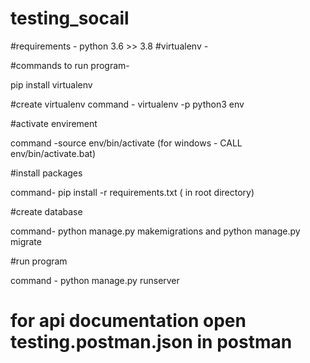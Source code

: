 # testing_socail
#requirements - python 3.6 >> 3.8
#virtualenv -

#commands to run program-

pip install virtualenv

#create virtualenv 
command - virtualenv -p python3 env

#activate envirement

command -source env/bin/activate (for windows - CALL env/bin/activate.bat)

#install packages

command- pip install -r requirements.txt ( in root directory)

#create database

command- python manage.py makemigrations and python manage.py migrate

#run program

command - python manage.py runserver



# for api documentation open testing.postman.json in postman
